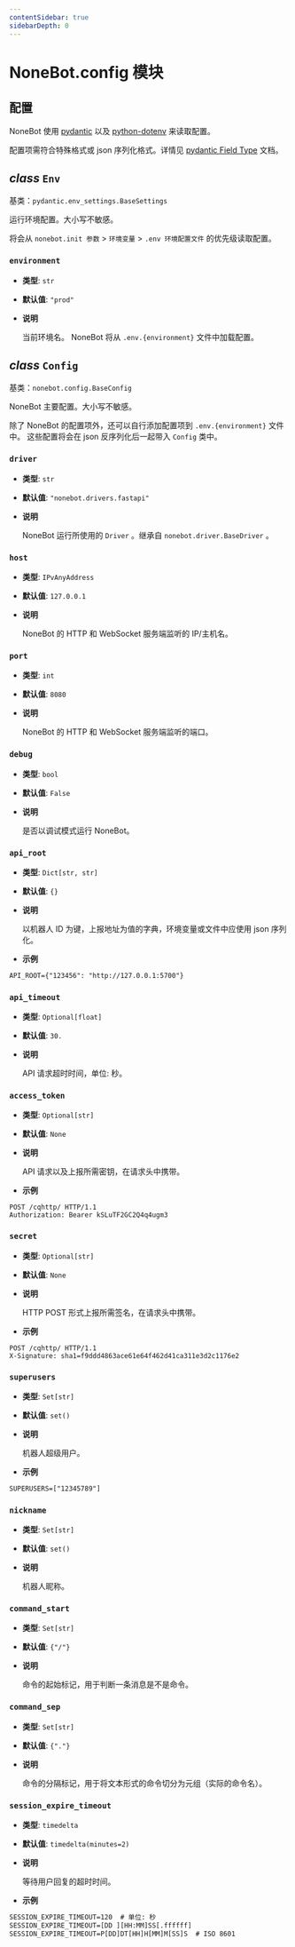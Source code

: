 ```yaml
---
contentSidebar: true
sidebarDepth: 0
---
```


# NoneBot.config 模块

## 配置

NoneBot 使用 [pydantic](https://pydantic-docs.helpmanual.io/) 以及 [python-dotenv](https://saurabh-kumar.com/python-dotenv/) 来读取配置。

配置项需符合特殊格式或 json 序列化格式。详情见 [pydantic Field Type](https://pydantic-docs.helpmanual.io/usage/types/) 文档。


## _class_ `Env`

基类：`pydantic.env_settings.BaseSettings`

运行环境配置。大小写不敏感。

将会从 `nonebot.init 参数` > `环境变量` > `.env 环境配置文件` 的优先级读取配置。


### `environment`


* **类型**: `str`


* **默认值**: `"prod"`


* **说明**

    当前环境名。 NoneBot 将从 `.env.{environment}` 文件中加载配置。



## _class_ `Config`

基类：`nonebot.config.BaseConfig`

NoneBot 主要配置。大小写不敏感。

除了 NoneBot 的配置项外，还可以自行添加配置项到 `.env.{environment}` 文件中。
这些配置将会在 json 反序列化后一起带入 `Config` 类中。


### `driver`


* **类型**: `str`


* **默认值**: `"nonebot.drivers.fastapi"`


* **说明**

    NoneBot 运行所使用的 `Driver` 。继承自 `nonebot.driver.BaseDriver` 。



### `host`


* **类型**: `IPvAnyAddress`


* **默认值**: `127.0.0.1`


* **说明**

    NoneBot 的 HTTP 和 WebSocket 服务端监听的 IP/主机名。



### `port`


* **类型**: `int`


* **默认值**: `8080`


* **说明**

    NoneBot 的 HTTP 和 WebSocket 服务端监听的端口。



### `debug`


* **类型**: `bool`


* **默认值**: `False`


* **说明**

    是否以调试模式运行 NoneBot。



### `api_root`


* **类型**: `Dict[str, str]`


* **默认值**: `{}`


* **说明**

    以机器人 ID 为键，上报地址为值的字典，环境变量或文件中应使用 json 序列化。



* **示例**


```default
API_ROOT={"123456": "http://127.0.0.1:5700"}
```


### `api_timeout`


* **类型**: `Optional[float]`


* **默认值**: `30.`


* **说明**

    API 请求超时时间，单位: 秒。



### `access_token`


* **类型**: `Optional[str]`


* **默认值**: `None`


* **说明**

    API 请求以及上报所需密钥，在请求头中携带。



* **示例**


```http
POST /cqhttp/ HTTP/1.1
Authorization: Bearer kSLuTF2GC2Q4q4ugm3
```


### `secret`


* **类型**: `Optional[str]`


* **默认值**: `None`


* **说明**

    HTTP POST 形式上报所需签名，在请求头中携带。



* **示例**


```http
POST /cqhttp/ HTTP/1.1
X-Signature: sha1=f9ddd4863ace61e64f462d41ca311e3d2c1176e2
```


### `superusers`


* **类型**: `Set[str]`


* **默认值**: `set()`


* **说明**

    机器人超级用户。



* **示例**


```default
SUPERUSERS=["12345789"]
```


### `nickname`


* **类型**: `Set[str]`


* **默认值**: `set()`


* **说明**

    机器人昵称。



### `command_start`


* **类型**: `Set[str]`


* **默认值**: `{"/"}`


* **说明**

    命令的起始标记，用于判断一条消息是不是命令。



### `command_sep`


* **类型**: `Set[str]`


* **默认值**: `{"."}`


* **说明**

    命令的分隔标记，用于将文本形式的命令切分为元组（实际的命令名）。



### `session_expire_timeout`


* **类型**: `timedelta`


* **默认值**: `timedelta(minutes=2)`


* **说明**

    等待用户回复的超时时间。



* **示例**


```default
SESSION_EXPIRE_TIMEOUT=120  # 单位: 秒
SESSION_EXPIRE_TIMEOUT=[DD ][HH:MM]SS[.ffffff]
SESSION_EXPIRE_TIMEOUT=P[DD]DT[HH]H[MM]M[SS]S  # ISO 8601
```
